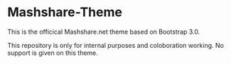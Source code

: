 # Mashshare-Theme
This is the officical Mashshare.net theme based on Bootstrap 3.0.

This repository is only for internal purposes and coloboration working.
No support is given on this theme.
